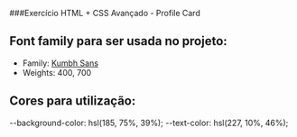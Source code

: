 ###Exercício HTML + CSS Avançado - Profile Card

## Font family para ser usada no projeto:

- Family: [Kumbh Sans](https://fonts.google.com/specimen/Kumbh+Sans)
- Weights: 400, 700
  
## Cores para utilização:

--background-color: hsl(185, 75%, 39%);
--text-color: hsl(227, 10%, 46%);
